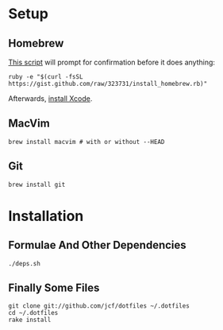 # Setup

## Homebrew

[This script][gist] will prompt for confirmation before it does anything:

    ruby -e "$(curl -fsSL https://gist.github.com/raw/323731/install_homebrew.rb)"

Afterwards, [install Xcode][xcode].

## MacVim

    brew install macvim # with or without --HEAD

## Git

    brew install git

# Installation

## Formulae And Other Dependencies

    ./deps.sh

## Finally Some Files

    git clone git://github.com/jcf/dotfiles ~/.dotfiles
    cd ~/.dotfiles
    rake install

[gist]:http://gist.github.com/323731
[xcode]:http://developer.apple.com/technologies/xcode.html
